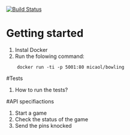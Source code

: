 [![Build Status](https://travis-ci.org/micaol/bowling.svg?branch=master)](https://travis-ci.org/micaol/bowling)

# Getting started
1. Instal Docker
2. Run the folowing command:
```
    docker run -ti -p 5001:80 micaol/bowling
```
#Tests
1. How to run the tests?

#API specifiactions
1. Start a game
2. Check the status of the game
3. Send the pins knocked